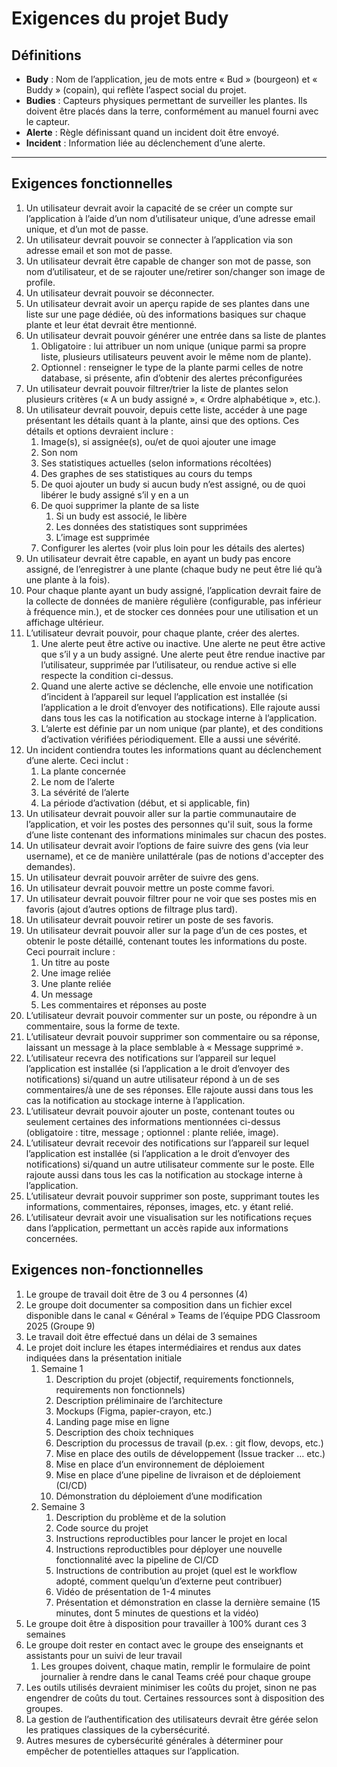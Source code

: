 # Exigences du projet Budy

## Définitions

- **Budy** : Nom de l’application, jeu de mots entre « Bud » (bourgeon) et « Buddy » (copain), qui reflète l’aspect social du projet.
- **Budies** : Capteurs physiques permettant de surveiller les plantes. Ils doivent être placés dans la terre, conformément au manuel fourni avec le capteur.
- **Alerte** : Règle définissant quand un incident doit être envoyé.
- **Incident** : Information liée au déclenchement d’une alerte.

---

## Exigences fonctionnelles

1.	Un utilisateur devrait avoir la capacité de se créer un compte sur l’application à l’aide d’un nom d’utilisateur unique, d’une adresse email unique, et d’un mot de passe.
2.	Un utilisateur devrait pouvoir se connecter à l’application via son adresse email et son mot de passe.
3.	Un utilisateur devrait être capable de changer son mot de passe, son nom d’utilisateur, et de se rajouter une/retirer son/changer son image de profile.
4.	Un utilisateur devrait pouvoir se déconnecter.
5.	Un utilisateur devrait avoir un aperçu rapide de ses plantes dans une liste sur une page dédiée, où des informations basiques sur chaque plante et leur état devrait être mentionné.
6.	Un utilisateur devrait pouvoir générer une entrée dans sa liste de plantes
    1.	Obligatoire : lui attribuer un nom unique (unique parmi sa propre liste, plusieurs utilisateurs peuvent avoir le même nom de plante).
    2.	Optionnel : renseigner le type de la plante parmi celles de notre database, si présente, afin d’obtenir des alertes préconfigurées
7.	Un utilisateur devrait pouvoir filtrer/trier la liste de plantes selon plusieurs critères (« A un budy assigné », « Ordre alphabétique », etc.).
8.	Un utilisateur devrait pouvoir, depuis cette liste, accéder à une page présentant les détails quant à la plante, ainsi que des options. Ces détails et options devraient inclure :
    1.	Image(s), si assignée(s), ou/et de quoi ajouter une image
    2.	Son nom
    3.	Ses statistiques actuelles (selon informations récoltées)
    4.	Des graphes de ses statistiques au cours du temps
    5.	De quoi ajouter un budy si aucun budy n’est assigné, ou de quoi libérer le budy assigné s’il y en a un
    6.	De quoi supprimer la plante de sa liste
        1.	Si un budy est associé, le libère
        2.	Les données des statistiques sont supprimées
        3.	L’image est supprimée
    7.	Configurer les alertes (voir plus loin pour les détails des alertes)
9.	Un utilisateur devrait être capable, en ayant un budy pas encore assigné, de l’enregistrer à une plante (chaque budy ne peut être lié qu’à une plante à la fois).
10.	Pour chaque plante ayant un budy assigné, l’application devrait faire de la collecte de données de manière régulière (configurable, pas inférieur à fréquence min.), et de stocker ces données pour une utilisation et un affichage ultérieur.
11.	L’utilisateur devrait pouvoir, pour chaque plante, créer des alertes.
    1.	Une alerte peut être active ou inactive. Une alerte ne peut être active que s’il y a un budy assigné. Une alerte peut être rendue inactive par l’utilisateur, supprimée par l’utilisateur, ou rendue active si elle respecte la condition ci-dessus.
    2.	Quand une alerte active se déclenche, elle envoie une notification d’incident à l’appareil sur lequel l’application est installée (si l’application a le droit d’envoyer des notifications). Elle rajoute aussi dans tous les cas la notification au stockage interne à l’application.
    3.	L’alerte est définie par un nom unique (par plante), et des conditions d’activation vérifiées périodiquement. Elle a aussi une sévérité. 
12.	Un incident contiendra toutes les informations quant au déclenchement d’une alerte. Ceci inclut :
    1.	La plante concernée
    2.	Le nom de l’alerte
    3.	La sévérité de l’alerte
    4.	La période d’activation (début, et si applicable, fin)
13.	Un utilisateur devrait pouvoir aller sur la partie communautaire de l’application, et voir les postes des personnes qu'il suit, sous la forme d’une liste contenant des informations minimales sur chacun des postes.
14.	Un utilisateur devrait avoir l’options de faire suivre des gens (via leur username), et ce de manière unilattérale (pas de notions d'accepter des demandes).
15.	Un utilisateur devrait pouvoir arrêter de suivre des gens.
16.	Un utilisateur devrait pouvoir mettre un poste comme favori.
17.	Un utilisateur devrait pouvoir filtrer pour ne voir que ses postes mis en favoris (ajout d’autres options de filtrage plus tard).
18.	Un utilisateur devrait pouvoir retirer un poste de ses favoris.
19.	Un utilisateur devrait pouvoir aller sur la page d’un de ces postes, et obtenir le poste détaillé, contenant toutes les informations du poste. Ceci pourrait inclure :
    1.	Un titre au poste
    2.	Une image reliée
    3.	Une plante reliée
    4.	Un message
    5.	Les commentaires et réponses au poste
20.	L’utilisateur devrait pouvoir commenter sur un poste, ou répondre à un commentaire, sous la forme de texte.
21.	L’utilisateur devrait pouvoir supprimer son commentaire ou sa réponse, laissant un message à la place semblable à « Message supprimé ».
22.	L’utilisateur recevra des notifications sur l’appareil sur lequel l’application est installée (si l’application a le droit d’envoyer des notifications) si/quand un autre utilisateur répond à un de ses commentaires/à une de ses réponses. Elle rajoute aussi dans tous les cas la notification au stockage interne à l’application.
23.	L’utilisateur devrait pouvoir ajouter un poste, contenant toutes ou seulement certaines des informations mentionnées ci-dessus (obligatoire : titre, message ; optionnel : plante reliée, image).
24.	L’utilisateur devrait recevoir des notifications sur l’appareil sur lequel l’application est installée (si l’application a le droit d’envoyer des notifications) si/quand un autre utilisateur commente sur le poste. Elle rajoute aussi dans tous les cas la notification au stockage interne à l’application.
25.	L’utilisateur devrait pouvoir supprimer son poste, supprimant toutes les informations, commentaires, réponses, images, etc. y étant relié.
26.	L’utilisateur devrait avoir une visualisation sur les notifications reçues dans l’application, permettant un accès rapide aux informations concernées. 

## Exigences non-fonctionnelles

1.	Le groupe de travail doit être de 3 ou 4 personnes (4)
2.	Le groupe doit documenter sa composition dans un fichier excel disponible dans le canal « Général » Teams de l’équipe PDG Classroom 2025 (Groupe 9)
3.	Le travail doit être effectué dans un délai de 3 semaines
4.	Le projet doit inclure les étapes intermédiaires et rendus aux dates indiquées dans la présentation initiale
    1.	Semaine 1
        1.	Description du projet (objectif, requirements fonctionnels, requirements    non    fonctionnels)
        2.	Description préliminaire de l’architecture
        3.	Mockups (Figma, papier-crayon, etc.)
        4.	Landing page mise en ligne
        5.	Description des choix techniques
        6.	Description du processus de travail (p.ex. : git flow, devops, etc.)
        7.	Mise en place des outils de développement (Issue tracker … etc.)
        8.	Mise en place d’un environnement de déploiement
        9.	Mise en place d’une pipeline de livraison et de déploiement (CI/CD)
        10.	Démonstration du déploiement d’une modification
    2.	Semaine 3
        1.	Description du problème et de la solution
        2.	Code source du projet
        3.	Instructions reproductibles pour lancer le projet en local
        4.	Instructions reproductibles pour déployer une nouvelle fonctionnalité avec  la   pipeline de CI/CD
        5.	Instructions de contribution au projet (quel est le workflow adopté,    comment    quelqu’un d’externe peut contribuer)
        6.	Vidéo de présentation de 1-4 minutes
        7.	Présentation et démonstration en classe la dernière semaine (15 minutes, dont 5 minutes de questions et la vidéo)
5.	Le groupe doit être à disposition pour travailler à 100% durant ces 3 semaines
6.	Le groupe doit rester en contact avec le groupe des enseignants et assistants pour un suivi de leur travail
    1.	Les groupes doivent, chaque matin, remplir le formulaire de point journalier à rendre dans le canal Teams créé pour chaque groupe
7.	Les outils utilisés devraient minimiser les coûts du projet, sinon ne pas engendrer de coûts du tout. Certaines ressources sont à disposition des groupes.
8.	La gestion de l’authentification des utilisateurs devrait être gérée selon les pratiques classiques de la cybersécurité.
9.	Autres mesures de cybersécurité générales à déterminer pour empêcher de potentielles attaques sur l’application.
